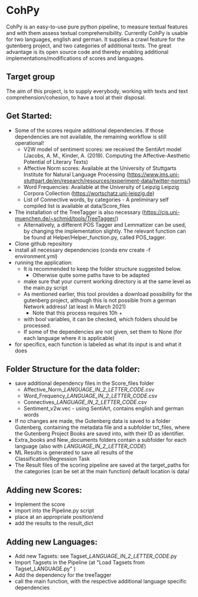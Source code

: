# CohPy
CohPy is an easy-to-use pure python pipeline, to measure textual features and with them assess 
textual comprehensibility. Currently CohPy is usable for two languages, english and german.
It supplies a crawl feature for the gutenberg project, and two categories of additional texts.
The great advantage is its open source code and thereby enabling additional implementations/modifications
of scores and languages.

## Target group
The aim of this project, is to supply everybody, working with texts and text comprehension/cohesion,
to have a tool at their disposal.

## Get Started:
- Some of the scores require additional dependencies. If those dependencies are not available, 
the remaining workflow is still operational!
    - V2W model of sentiment scores: we received the SentiArt model (Jacobs, A. M., Kinder, A. (2019). Computing the Affective-Aesthetic Potential of Literary Texts)
    - Affective Norm scores: Available at the University of Stuttgarts Institute for Natural Language Processing
    (https://www.ims.uni-stuttgart.de/en/research/resources/experiment-data/twitter-norms/)
    - Word Frequencies: Available at the University of Leipzig Leipzig Corpora Collection (https://wortschatz.uni-leipzig.de)
    - List of Connective words, by categories - A preliminary self compiled list is available at data/Score_files
- The installation of the TreeTagger is also necessary (https://cis.uni-muenchen.de/~schmid/tools/TreeTagger/)
    - Alternatively, a different POS Tagger and Lemmatizer can be used, by changing the implementation slightly.
    The relevant function can be found at Helper/Helper_function.py, called POS_tagger.
- Clone github repository
- install all necessary dependencies (conda env create -f environment.yml)
- running the application:
    - It is recommended to keep the folder structure suggested below.
        - Otherwise quite some paths have to be adapted
    - make sure that your current working directory is at the same level as the main.py script
    - As mentioned earlier, this tool provides a download possibility for the gutenberg project,
    although this is not possible from a german Network address! (at least in March 2021)
        -   Note that this process requires 10h + 
    - with bool variables, it can be checked, which folders should be processed.
    - If some of the dependencies are not given, set them to None (for each language where it is applicable)
- for specifics, each function is labeled as what its input is and what it does    

    
    
## Folder Structure for the data folder:
- save additional dependency files in the Score_files folder
    - Affective_Norm_*LANGUAGE_IN_2_LETTER_CODE*.csv
    - Word_Frequency_*LANGUAGE_IN_2_LETTER_CODE*.csv
    - Connectives_*LANGUAGE_IN_2_LETTER_CODE*.csv
    - Sentiment_v2w.vec - using SentiArt, contains english and german words
- If no changes are made, the Gutenberg data is saved to a folder Gutenberg, containing the 
metadata file and a subfolder txt_files, where the Gutenberg Project Books are saved into, with their
ID as identifier.
- Extra_books and New_documents folders contain a subfolder for each language (also with *LANGUAGE_IN_2_LETTER_CODE*)
- ML Results is generated to save all results of the Classification/Regression Task
- The Result files of the scoring pipeline are saved at the target_paths for the categories 
(can be set at the main function) default location is data/


## Adding new Scores:
 - Implement the score
 - import into the Pipeline.py script
 - place at an appropriate position/end
 - add the results to the result_dict
 
## Adding new Languages:
- Add new Tagsets: see Tagset_*LANGUAGE_IN_2_LETTER_CODE*.py
- Import Tagsets in the Pipeline (at "Load Tagsets from Tagset_LANGUAGE.py" )
- Add the dependency for the treeTagger
- call the main function, with the respective additional language specific dependencies
